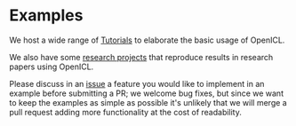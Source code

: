 # Examples

We host a wide range of [Tutorials](https://github.com/Shark-NLP/OpenICL/examaples/tutorials) to elaborate the basic usage of OpenICL. 

We also have some [research projects](https://github.com/Shark-NLP/OpenICL/examaples/research_projects) that reproduce results in research papers using OpenICL. 

Please discuss in an [issue](https://github.com/Shark-NLP/OpenICL/issues) a feature you would 
like to implement in an example before submitting a PR; we welcome bug fixes, 
but since we want to keep the examples as simple as possible it's unlikely 
that we will merge a pull request adding more functionality at the cost of readability.